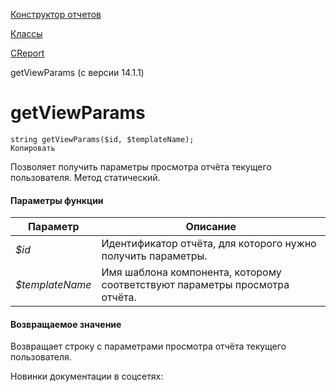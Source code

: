 [Конструктор отчетов](/api_help/report/index.php)

[Классы](/api_help/report/classes/index.php)

[CReport](/api_help/report/classes/creport/index.php)

getViewParams (с версии 14.1.1)

getViewParams
=============

```
string getViewParams($id, $templateName);
Копировать
```

Позволяет получить параметры просмотра отчёта текущего пользователя. Метод статический.

#### Параметры функции

| Параметр | Описание |
| --- | --- |
| *$id* | Идентификатор отчёта, для которого нужно получить параметры. |
| *$templateName* | Имя шаблона компонента, которому соответствуют параметры просмотра отчёта. |

#### Возвращаемое значение

Возвращает строку с параметрами просмотра отчёта текущего пользователя.

Новинки документации в соцсетях: